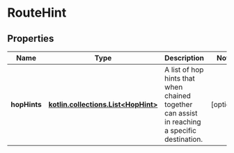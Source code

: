 
# RouteHint

## Properties
Name | Type | Description | Notes
------------ | ------------- | ------------- | -------------
**hopHints** | [**kotlin.collections.List&lt;HopHint&gt;**](HopHint.md) | A list of hop hints that when chained together can assist in reaching a specific destination. |  [optional]




